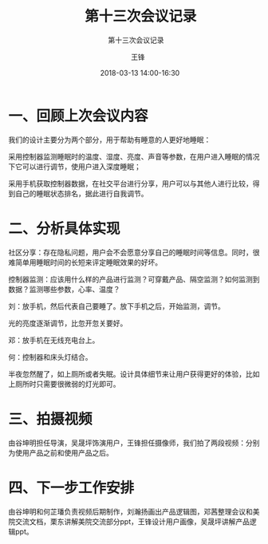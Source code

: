 ﻿---
layout:     post
title:      第十三次会议记录
subtitle:   第十三次会议记录
date:       2018-03-13 14:00-16:30
author:     王锋
header-img: img/Meeting_Record_bg.jpg
catalog: true
tags:
    - Meeting
---

# 一、回顾上次会议内容

我们的设计主要分为两个部分，用于帮助有睡意的人更好地睡眠：

采用控制器监测睡眠时的温度、湿度、亮度、声音等参数，在用户进入睡眠的情况下它可以进行调节，使用户进入深度睡眠；

采用手机获取控制器数据，在社交平台进行分享，用户可以与其他人进行比较，得到自己的睡眠状态排名，据此进行自我调节。

# 二、分析具体实现

社区分享：存在隐私问题，用户会不会愿意分享自己的睡眠时间等信息。同时，很难简单用睡眠时间的长短来评定睡眠效果的好坏。

控制器监测：应该用什么样的产品进行监测？可穿戴产品、隔空监测？如何监测到数据？监测哪些参数，心率、温度？

刘：放手机，然后代表自己要睡了。放下手机之后，开始监测，调节。

光的亮度逐渐调节，比忽开忽关要好。

邓：放手机在无线充电台上。

何：控制器和床头灯结合。

半夜忽然醒了，如上厕所或者失眠。设计具体细节来让用户获得更好的体验，比如上厕所时只需要很微弱的灯光即可。


# 三、拍摄视频

由谷坤明担任导演，吴晟坪饰演用户，王锋担任摄像师，我们拍了两段视频：分别为使用产品之前和使用产品之后。

# 四、下一步工作安排

由谷坤明和何芷璠负责视频后期制作，刘瀚扬画出产品逻辑图，邓茜整理会议和美院交流文档，栗东讲解美院交流部分ppt，王锋设计用户画像，吴晟坪讲解产品逻辑ppt。
